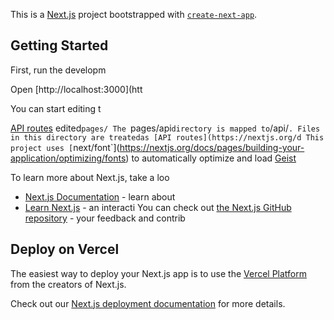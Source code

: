This is a [Next.js](https://nextjs.org) project bootstrapped with [`create-next-app`](https://nextjs.org/docs/pages/api-reference/create-next-app).

## Getting Started

First, run the developm

Open [http://localhost:3000](htt

You can start editing t

[API routes](https://nextjs.org/docs/pages/building-your-application/routng/ap-routes) 
edited`pages/
The `pages/api` directory is mapped to `/api/`. Files in this directory are treatedas [API routes](https://nextjs.org/d
This project uses [`next/font`](https://nextjs.org/docs/pages/building-your-application/optimizing/fonts) to automatically optimize and load [Geist](https://verc)


To learn more about Next.js, take a loo
- [Next.js Documentation](https://nextjs.org/docs) - learn about 
- [Learn Next.js](https://nextjs.org/learn-pages-router) - an interacti
You can check out [the Next.js GitHub repository](https://github.com/vercel/next.js) - your feedback and contrib

## Deploy on Vercel

The easiest way to deploy your Next.js app is to use the [Vercel Platform](https://vercel.com/new?utm_medium=default-template&filter=next.js&utm_source=create-next-app&utm_campaign=create-next-app-readme) from the creators of Next.js.

Check out our [Next.js deployment documentation](https://nextjs.org/docs/pages/building-your-application/deploying) for more details.

